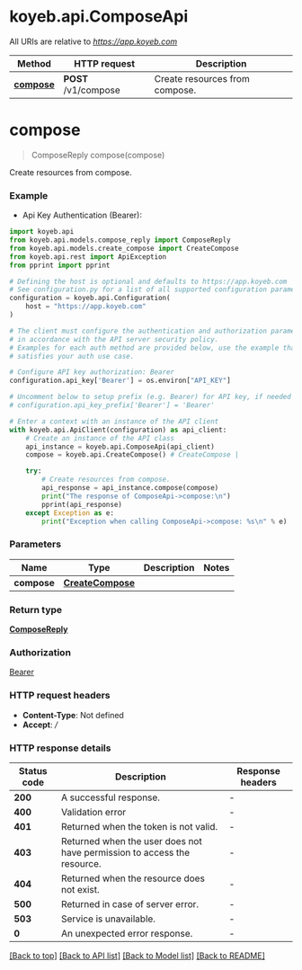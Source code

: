 # koyeb.api.ComposeApi

All URIs are relative to *https://app.koyeb.com*

Method | HTTP request | Description
------------- | ------------- | -------------
[**compose**](ComposeApi.md#compose) | **POST** /v1/compose | Create resources from compose.


# **compose**
> ComposeReply compose(compose)

Create resources from compose.

### Example

* Api Key Authentication (Bearer):

```python
import koyeb.api
from koyeb.api.models.compose_reply import ComposeReply
from koyeb.api.models.create_compose import CreateCompose
from koyeb.api.rest import ApiException
from pprint import pprint

# Defining the host is optional and defaults to https://app.koyeb.com
# See configuration.py for a list of all supported configuration parameters.
configuration = koyeb.api.Configuration(
    host = "https://app.koyeb.com"
)

# The client must configure the authentication and authorization parameters
# in accordance with the API server security policy.
# Examples for each auth method are provided below, use the example that
# satisfies your auth use case.

# Configure API key authorization: Bearer
configuration.api_key['Bearer'] = os.environ["API_KEY"]

# Uncomment below to setup prefix (e.g. Bearer) for API key, if needed
# configuration.api_key_prefix['Bearer'] = 'Bearer'

# Enter a context with an instance of the API client
with koyeb.api.ApiClient(configuration) as api_client:
    # Create an instance of the API class
    api_instance = koyeb.api.ComposeApi(api_client)
    compose = koyeb.api.CreateCompose() # CreateCompose | 

    try:
        # Create resources from compose.
        api_response = api_instance.compose(compose)
        print("The response of ComposeApi->compose:\n")
        pprint(api_response)
    except Exception as e:
        print("Exception when calling ComposeApi->compose: %s\n" % e)
```



### Parameters


Name | Type | Description  | Notes
------------- | ------------- | ------------- | -------------
 **compose** | [**CreateCompose**](CreateCompose.md)|  | 

### Return type

[**ComposeReply**](ComposeReply.md)

### Authorization

[Bearer](../README.md#Bearer)

### HTTP request headers

 - **Content-Type**: Not defined
 - **Accept**: */*

### HTTP response details

| Status code | Description | Response headers |
|-------------|-------------|------------------|
**200** | A successful response. |  -  |
**400** | Validation error |  -  |
**401** | Returned when the token is not valid. |  -  |
**403** | Returned when the user does not have permission to access the resource. |  -  |
**404** | Returned when the resource does not exist. |  -  |
**500** | Returned in case of server error. |  -  |
**503** | Service is unavailable. |  -  |
**0** | An unexpected error response. |  -  |

[[Back to top]](#) [[Back to API list]](../README.md#documentation-for-api-endpoints) [[Back to Model list]](../README.md#documentation-for-models) [[Back to README]](../README.md)

